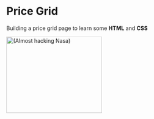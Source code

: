 # Price Grid

Building a price grid page to learn some **HTML** and **CSS** 

<img src="https://inventyourshit.com/wp-content/uploads/2020/09/Untitled-design-4.png"
	title="(Almost hacking Nasa)" width="250" height="200"/>
  
 

